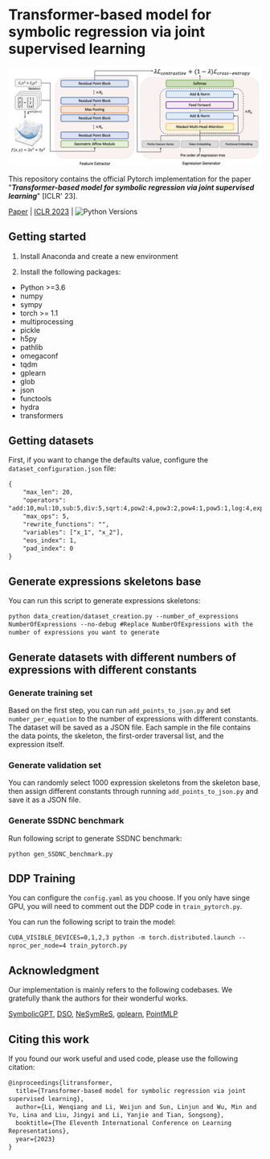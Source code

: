 # Transformer-based model for symbolic regression via joint supervised learning

![overview](Overview.png)



This repository contains the official Pytorch implementation for the paper "***Transformer-based model for symbolic regression via joint supervised learning***" [ICLR' 23]. 

[Paper](https://openreview.net/forum?id=ULzyv9M1j5) | [ICLR 2023](https://iclr.cc/virtual/2023/poster/10690) | ![Python Versions](https://img.shields.io/badge/Python-3.7%20%7C%203.8%20%7C%203.9-blue)

## Getting started

1. Install Anaconda and create a new environment

2. Install the following packages:

- Python >=3.6
- numpy
- sympy
- torch >= 1.1
- multiprocessing
- pickle
- h5py
- pathlib
- omegaconf
- tqdm
- gplearn
- glob
- json
- functools
- hydra
- transformers



## Getting datasets

First, if you want to change the defaults value, configure the `dataset_configuration.json` file:

```
{
    "max_len": 20,
    "operators": "add:10,mul:10,sub:5,div:5,sqrt:4,pow2:4,pow3:2,pow4:1,pow5:1,log:4,exp:4,sin:4,cos:4,tan:4",
    "max_ops": 5,
    "rewrite_functions": "",
    "variables": ["x_1", "x_2"],
    "eos_index": 1,
    "pad_index": 0
}
```

## Generate expressions skeletons base

You can run this script to generate expressions skeletons:

```
python data_creation/dataset_creation.py --number_of_expressions NumberOfExpressions --no-debug #Replace NumberOfExpressions with the number of expressions you want to generate
```

## Generate datasets with different numbers of expressions with different constants

### Generate training set

Based on the first step, you can run `add_points_to_json.py` and set `number_per_equation` to the number of expressions with different constants. The dataset will be saved as a JSON file. Each sample in the file contains the data points, the skeleton, the first-order traversal list, and the expression itself.

### Generate validation set

You can randomly select 1000 expression skeletons from the skeleton base, then assign different constants through running `add_points_to_json.py` and save it as a JSON file.

### Generate SSDNC benchmark

Run following script to generate SSDNC benchmark:

```
python gen_SSDNC_benchmark.py
```



##  DDP Training

You can configure the `config.yaml` as you choose. If you only have singe GPU, you will need to comment out the DDP code in `train_pytorch.py`.

You can run the following script to train the model:

```
CUDA_VISIBLE_DEVICES=0,1,2,3 python -m torch.distributed.launch --nproc_per_node=4 train_pytorch.py
```



## Acknowledgment

Our implementation is mainly refers to the following codebases. We gratefully thank the authors for their wonderful works.

[SymbolicGPT](https://github.com/mojivalipour/symbolicgpt), [DSO](https://github.com/brendenpetersen/deep-symbolic-optimization), [NeSymReS](https://github.com/SymposiumOrganization/NeuralSymbolicRegressionThatScales), [gplearn](https://github.com/trevorstephens/gplearn), [PointMLP](https://github.com/ma-xu/pointMLP-pytorch)



## Citing this work

If you found our work useful and used code, please use the following citation:

```
@inproceedings{litransformer,
  title={Transformer-based model for symbolic regression via joint supervised learning},
  author={Li, Wenqiang and Li, Weijun and Sun, Linjun and Wu, Min and Yu, Lina and Liu, Jingyi and Li, Yanjie and Tian, Songsong},
  booktitle={The Eleventh International Conference on Learning Representations},
  year={2023}
}
```



